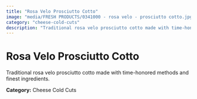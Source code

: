 ```yaml
---
title: "Rosa Velo Prosciutto Cotto"
image: "media/FRESH PRODUCTS/0341000 - rosa velo - prosciutto cotto.jpg"
category: "cheese-cold-cuts"
description: "Traditional rosa velo prosciutto cotto made with time-honored methods and finest ingredients."
---
```


# Rosa Velo Prosciutto Cotto

Traditional rosa velo prosciutto cotto made with time-honored methods and finest ingredients.

**Category:** Cheese Cold Cuts
